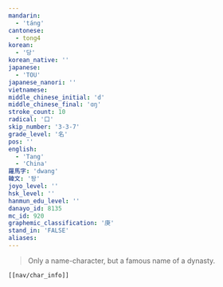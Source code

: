 ```yaml
---
mandarin:
  - 'táng'
cantonese:
  - tong4
korean:
  - '당'
korean_native: ''
japanese:
  - 'TOU'
japanese_nanori: ''
vietnamese:
middle_chinese_initial: 'd'
middle_chinese_final: 'ɑŋ'
stroke_count: 10
radical: '口'
skip_number: '3-3-7'
grade_level: '名'
pos: ''
english:
  - 'Tang'
  - 'China'
羅馬字: 'dwang'
韓文: '돵'
joyo_level: ''
hsk_level: ''
hanmun_edu_level: ''
danayo_id: 8135
mc_id: 920
graphemic_classification: '庚'
stand_in: 'FALSE'
aliases:
---
```

> Only a name-character, but a famous name of a dynasty.
```meta-bind-embed
[[nav/char_info]]
```